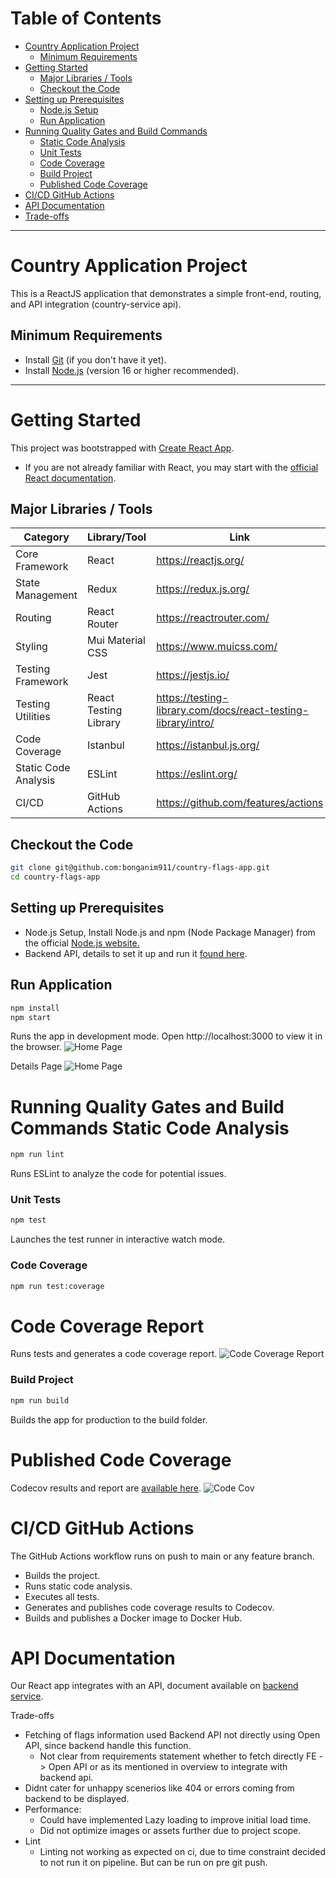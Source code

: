 # Table of Contents

* [Country Application Project](#country-application-project)
    * [Minimum Requirements](#minimum-requirements)
* [Getting Started](#getting-started)
    * [Major Libraries / Tools](#major-libraries--tools)
    * [Checkout the Code](#checkout-the-code)
* [Setting up Prerequisites](#setting-up-prerequisites)
    * [Node.js Setup](#nodejs-setup)
    * [Run Application](#run-application)
* [Running Quality Gates and Build Commands](#running-quality-gates-and-build-commands)
    * [Static Code Analysis](#static-code-analysis)
    * [Unit Tests](#unit-tests)
    * [Code Coverage](#code-coverage)
    * [Build Project](#build-project)
    * [Published Code Coverage](#published-code-coverage)
* [CI/CD GitHub Actions](#cicd-github-actions)
* [API Documentation](#api-documentation)
* [Trade-offs](#trade-offs)

---

# Country Application Project

This is a ReactJS application that demonstrates a simple front-end, routing, and API integration (country-service api).

## Minimum Requirements

- Install [Git](https://www.atlassian.com/git/tutorials/install-git) (if you don't have it yet).
- Install [Node.js](https://nodejs.org/) (version 16 or higher recommended).

---

# Getting Started

This project was bootstrapped with [Create React App](https://create-react-app.dev/).

- If you are not already familiar with React, you may start with the [official React documentation](https://reactjs.org/docs/getting-started.html).

## Major Libraries / Tools

| Category                    | Library/Tool          | Link                                         |
|-----------------------------|-----------------------|----------------------------------------------|
| Core Framework              | React                 | https://reactjs.org/                        |
| State Management            | Redux                 | https://redux.js.org/                       |
| Routing                     | React Router          | https://reactrouter.com/                    |
| Styling                     | Mui Material CSS      | https://www.muicss.com/                                            |
| Testing Framework           | Jest                  | https://jestjs.io/                          |
| Testing Utilities           | React Testing Library | https://testing-library.com/docs/react-testing-library/intro/ |
| Code Coverage               | Istanbul              | https://istanbul.js.org/                    |
| Static Code Analysis        | ESLint                | https://eslint.org/                         |
| CI/CD                       | GitHub Actions        | https://github.com/features/actions         |

## Checkout the Code

```bash
git clone git@github.com:bonganim911/country-flags-app.git
cd country-flags-app
```

## Setting up Prerequisites
- Node.js Setup, Install Node.js and npm (Node Package Manager) from the official [Node.js website.](https://nodejs.org/)
- Backend API, details to set it up and run it [found here](https://github.com/bonganim911/country-service).


## Run Application
```bash
npm install 
npm start
```
Runs the app in development mode.
Open http://localhost:3000 to view it in the browser.
![Home Page](images/home.png)

Details Page
![Home Page](images/detail.png)

# Running Quality Gates and Build Commands Static Code Analysis
```bash
npm run lint
```
Runs ESLint to analyze the code for potential issues.

### Unit Tests
```bash
npm test
```
Launches the test runner in interactive watch mode.

### Code Coverage
```bash
npm run test:coverage
```

# Code Coverage Report
Runs tests and generates a code coverage report.
![Code Coverage Report](images/country-app-code-coverage.png)


 ### Build Project
```bash
npm run build
```
Builds the app for production to the build folder.

# Published Code Coverage
Codecov results and report are [available here](https://app.codecov.io/github/bonganim911/country-flags-app).
![Code Cov](images/codecov-app.png)

# CI/CD GitHub Actions
The GitHub Actions workflow runs on push to main or any feature branch.
- Builds the project.
- Runs static code analysis.
- Executes all tests.
- Generates and publishes code coverage results to Codecov.
- Builds and publishes a Docker image to Docker Hub.

# API Documentation
Our React app integrates with an API, document available on [backend service](https://github.com/bonganim911/country-service).

Trade-offs
- Fetching of flags information used Backend API not directly using Open API, since backend handle this function.
  - Not clear from requirements statement whether to fetch directly FE -> Open API or as its mentioned in overview to integrate with backend api.
- Didnt cater for unhappy scenerios like 404 or errors coming from backend to be displayed.
- Performance:
  - Could have implemented Lazy loading to improve initial load time.
  - Did not optimize images or assets further due to project scope.
- Lint
  - Linting not working as expected on ci, due to time constraint decided to not run it on pipeline. But can be run on pre git push.
